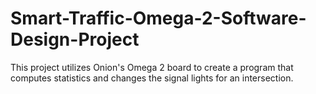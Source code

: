 # Smart-Traffic-Omega-2-Software-Design-Project
This project utilizes Onion's Omega 2 board to create a program that computes statistics and changes the signal lights for an intersection.
